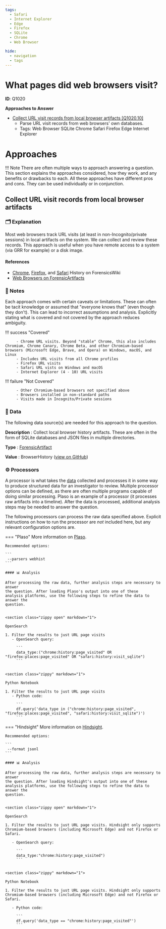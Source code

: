 ```yaml
---
tags:
  - Safari
  - Internet Explorer
  - Edge
  - Firefox
  - SQLite
  - Chrome
  - Web Browser

hide:
  - navigation
  - tags
---
```


# What pages did web browsers visit?

**ID**: Q1020


**Approaches to Answer**

-  [Collect URL visit records from local browser artifacts [Q1020.10]](#collect-url-visit-records-from-local-browser-artifacts)
    - Parse URL visit records from web browsers' own databases.
    - Tags: <span class="dfiqTag">Web Browser</span> <span class="dfiqTag">SQLite</span> <span class="dfiqTag">Chrome</span> <span class="dfiqTag">Safari</span> <span class="dfiqTag">Firefox</span> <span class="dfiqTag">Edge</span> <span class="dfiqTag">Internet Explorer</span>

# Approaches

!!! Note
    There are often multiple ways to approach answering a question.
    This section explains the approaches considered, how they work, and any
    benefits or drawbacks to each. All these approaches have different pros
    and cons. They can be used individually or in conjunction.

## Collect URL visit records from local browser artifacts
### 🗂️ Explanation
Most web browsers track URL visits (at least in non-Incognito/private sessions) in local artifacts on the system. We can collect and review these records. This approach is useful when you have remote access to a system (via GRR for example) or a disk image.

#### References
 - [Chrome](https://forensics.wiki/google_chrome/#history), [Firefox](https://forensics.wiki/mozilla_firefox/#history), and [Safari](https://forensics.wiki/apple_safari/#history) History on ForensicsWiki
 - [Web Browsers on ForensicArtifacts](https://github.com/ForensicArtifacts/artifacts/blob/main/data/webbrowser.yaml)

### 📝 Notes

Each approach comes with certain caveats or limitations. These can often
be tacit knowledge or assumed that "everyone knows that" (even though they
don't). This can lead to incorrect assumptions and analysis.
Explicitly stating what is covered and not covered by the approach reduces
ambiguity.

!!! success "Covered"

         - Chrome URL visits. Beyond "stable" Chrome, this also includes Chromium, Chrome Canary, Chrome Beta, and other Chromium-based browsers (Microsoft Edge, Brave, and Opera) on Windows, macOS, and Linux
         - Includes URL visits from all Chrome profiles
         - Firefox URL visits
         - Safari URL vists on Windows and macOS
         - Internet Explorer (4 - 10) URL visits
    
!!! failure "Not Covered"

         - Other Chromium-based browsers not specified above
         - Browsers installed in non-standard paths
         - Visits made in Incognito/Private sessions
    

### 💾 Data

The following data source(s) are needed for this approach to the question.

**Description**
:  Collect local browser history artifacts. These are often in the form of SQLite databases and JSON files in multiple directories.


**Type**
:  [ForensicArtifact](https://github.com/ForensicArtifacts/artifacts#digital-forensics-artifacts-repository)

**Value**
:  BrowserHistory ([view on GitHub](https://github.com/ForensicArtifacts/artifacts/search?q=BrowserHistory))

### ⚙️ Processors

A processor is what takes the [data](#💾-data) collected and processes it in
some way to produce structured data for an investigator to review. Multiple
processor options can be defined, as there are often multiple programs capable
of doing similar processing. Plaso is an example of a processor (it processes
raw artifacts into a timeline). After the data is processed, additional analysis
steps may be needed to answer the question.

The following processors can process the raw data specified above. Explicit
instructions on how to run the processor are *not* included here, but any
relevant configuration options are.


=== "Plaso"
    More information on [Plaso](https://forensics.wiki/plaso).


    Recommended options:

    ```
     --parsers webhist
    ```

    #### 📊 Analysis

    After processing the raw data, further analysis steps are necessary to answer
    the question. After loading Plaso's output into one of these
    analysis platforms, use the following steps to refine the data to answer the
    question.


    <section class="zippy open" markdown="1">

    OpenSearch

    1. Filter the results to just URL page visits
       - OpenSearch query:

         ```
         data_type:("chrome:history:page_visited" OR "firefox:places:page_visited" OR "safari:history:visit_sqlite")
         ```


    <section class="zippy" markdown="1">

    Python Notebook

    1. Filter the results to just URL page visits
       - Python code:

         ```
         df.query('data_type in ("chrome:history:page_visited", "firefox:places:page_visited", "safari:history:visit_sqlite")')
         ```





=== "Hindsight"
    More information on [Hindsight](https://forensics.wiki/hindsight).


    Recommended options:

    ```
     --format jsonl
    ```

    #### 📊 Analysis

    After processing the raw data, further analysis steps are necessary to answer
    the question. After loading Hindsight's output into one of these
    analysis platforms, use the following steps to refine the data to answer the
    question.


    <section class="zippy open" markdown="1">

    OpenSearch

    1. Filter the results to just URL page visits. Hindsight only supports Chromium-based browsers (including Microsoft Edge) and not Firefox or Safari.

       - OpenSearch query:

         ```
         data_type:"chrome:history:page_visited")
         ```


    <section class="zippy" markdown="1">

    Python Notebook

    1. Filter the results to just URL page visits. Hindsight only supports Chromium-based browsers (including Microsoft Edge) and not Firefox or Safari.

       - Python code:

         ```
         df.query('data_type == "chrome:history:page_visited"')
         ```






